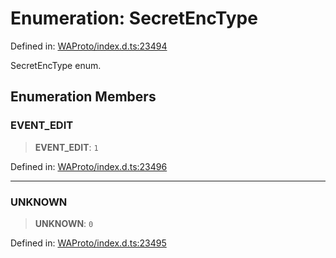 # Enumeration: SecretEncType

Defined in: [WAProto/index.d.ts:23494](https://github.com/Fokusdotid/Baileys/blob/982cc5b3c62bfc7b56d2f8f8427b6c1a2dda856f/WAProto/index.d.ts#L23494)

SecretEncType enum.

## Enumeration Members

### EVENT\_EDIT

> **EVENT\_EDIT**: `1`

Defined in: [WAProto/index.d.ts:23496](https://github.com/Fokusdotid/Baileys/blob/982cc5b3c62bfc7b56d2f8f8427b6c1a2dda856f/WAProto/index.d.ts#L23496)

***

### UNKNOWN

> **UNKNOWN**: `0`

Defined in: [WAProto/index.d.ts:23495](https://github.com/Fokusdotid/Baileys/blob/982cc5b3c62bfc7b56d2f8f8427b6c1a2dda856f/WAProto/index.d.ts#L23495)

